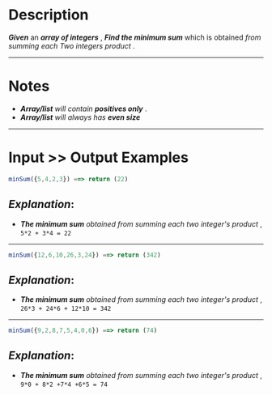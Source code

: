 # Description

**_Given_** an **_array of integers_** , **_Find the minimum sum_** which is obtained _from summing each Two integers product_ .

---

# Notes

- **_Array/list_** _will contain_ **_positives only_** .
- **_Array/list_** _will always has_ **_even size_**

---

# Input >> Output Examples

```js
minSum({5,4,2,3}) ==> return (22)
```

## **_Explanation_**:

- **_The minimum sum_** _obtained from summing each two integer's product_ , `5*2 + 3*4 = 22`

---

```js
minSum({12,6,10,26,3,24}) ==> return (342)
```

## **_Explanation_**:

- **_The minimum sum_** _obtained from summing each two integer's product_ , `26*3 + 24*6 + 12*10 = 342`

---

```js
minSum({9,2,8,7,5,4,0,6}) ==> return (74)
```

## **_Explanation_**:

- **_The minimum sum_** _obtained from summing each two integer's product_ , `9*0 + 8*2 +7*4 +6*5 = 74`
